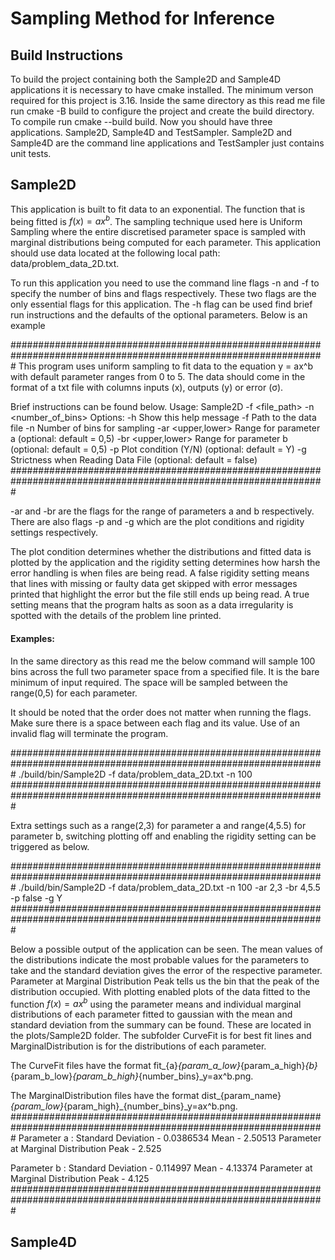 # Sampling Method for Inference

## Build Instructions

To build the project containing both the Sample2D and Sample4D applications it is necessary to have cmake installed. The minimum verson required for this project is 3.16. Inside the same directory as this read me file run cmake -B build to configure the project and create the build directory. To compile run cmake --build build. Now you should have three applications. Sample2D, Sample4D and TestSampler. Sample2D and Sample4D are the command line applications and TestSampler just contains unit tests.


## Sample2D

This application is built to fit data to an exponential. The function that is being fitted is $f(x) = ax^b$. The sampling technique used here is Uniform Sampling where the entire discretised parameter space is sampled with marginal distributions being computed for each parameter. This application should use data located at the following local path: data/problem_data_2D.txt. 

To run this application you need to use the command line flags -n and -f to specify the number of bins and flags respectively. These two flags are the only essential flags for this application. The -h flag can be used find brief run instructions and the defaults of the optional parameters. Below is an example


#################################################################################################################
This program uses uniform sampling to fit data to the equation y = ax^b with default parameter ranges from 0 to 5. 
The data should come in the format of a txt file with columns inputs (x), outputs (y) or error (σ).

Brief instructions can be found below.
Usage: Sample2D -f <file_path> -n <number_of_bins>
Options:
  -h                Show this help message
  -f <path>         Path to the data file
  -n <bins>         Number of bins for sampling
  -ar <upper,lower> Range for parameter a             (optional: default = 0,5)
  -br <upper,lower> Range for parameter b             (optional: default = 0,5)
  -p  <plot>        Plot condition (Y/N)              (optional: default = Y)
  -g <rigidity>     Strictness when Reading Data File (optional: default = false)
#################################################################################################################

-ar and -br are the flags for the range of parameters a and b respectively. There are also flags -p and -g which are the plot conditions and rigidity settings respectively.

The plot condition determines whether the distributions and fitted data is plotted by the application and the rigidity setting determines how harsh the error handling is when files are being read. A false rigidity setting means that lines with missing or faulty data get skipped with error messages printed that highlight the error but the file still ends up being read. A true setting means that the program halts as soon as a data irregularity is spotted with the details of the problem line printed.

#### Examples:

In the same directory as this read me the below command will sample 100 bins across the full two parameter space from a specified file. It is the bare minimum of input required. The space will be sampled between the range(0,5) for each parameter.

It should be noted that the order does not matter when running the flags. Make sure there is a space between each flag and its value. Use of an invalid flag will terminate the program. 

#################################################################################################################
./build/bin/Sample2D -f data/problem_data_2D.txt -n 100
#################################################################################################################


Extra settings such as a range(2,3) for parameter a and range(4,5.5) for parameter b, switching plotting off and enabling the rigidity setting can be triggered as below.

#################################################################################################################
./build/bin/Sample2D -f data/problem_data_2D.txt -n 100 -ar 2,3 -br 4,5.5 -p false -g Y
#################################################################################################################

Below a possible output of the application can be seen. The mean values of the distributions indicate the most probable values for the parameters to take and the standard deviation gives the error of the respective parameter. Parameter at Marginal Distribution Peak tells us the bin that the peak of the distribution occupied. With plotting enabled plots of the data fitted to the function $f(x) = ax^b$ using the parameter means and individual marginal distributions of each parameter fitted to gaussian with the mean and standard deviation from the summary can be found. These are located in the plots/Sample2D folder. The subfolder CurveFit is for best fit lines and MarginalDistribution is for the distributions of each parameter. 

The CurveFit files have the format fit_{a}_{param_a_low}_{param_a_high}_{b}_{param_b_low}_{param_b_high}_{number_bins}_y=ax^b.png.

The MarginalDistribution files have the format dist_{param_name}_{param_low}_{param_high}_{number_bins}_y=ax^b.png.
#################################################################################################################
Parameter a : 
Standard Deviation - 0.0386534
Mean - 2.50513
Parameter at Marginal Distribution Peak - 2.525

Parameter b : 
Standard Deviation - 0.114997
Mean - 4.13374
Parameter at Marginal Distribution Peak - 4.125
#################################################################################################################

## Sample4D